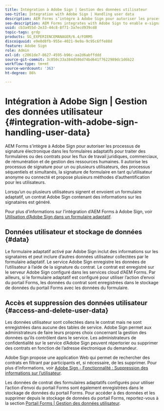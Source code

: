 ```yaml
---
title: Intégration à Adobe Sign | Gestion des données utilisateur
seo-title: Integration with Adobe Sign | Handling user data
description: AEM Forms s’intègre à Adobe Sign pour autoriser les processus de signature électronique dans les formulaires adaptatifs pour traiter des formulaires ou des contrats pour les flux de travail juridiques, commerciaux, de rémunération et de gestion des ressources humaines. Explorez plus en détail les données utilisateur, les entrepôts de données, ainsi que l’accès et la suppression des données utilisateur.
seo-description: AEM Forms integrates with Adobe Sign to enable e-signature workflows in adaptive forms to process forms or agreements for legal, sales, payroll, human resource management workflows. Dig deeper on user data, data stores, and access and delete user data.
uuid: cb3a455d-2e33-44c8-8f71-3a7ecd939cd8
topic-tags: grdp
products: SG_EXPERIENCEMANAGER/6.4/FORMS
discoiquuid: e9e0d8fb-955e-4021-9e9a-9c95c6ffe88d
feature: Adobe Sign
role: Admin
exl-id: c2061de7-8627-4595-b96c-aa2d6abffddd
source-git-commit: 3c050c33a384d586d74bd641f7622989dc1d6b22
workflow-type: tm+mt
source-wordcount: '363'
ht-degree: 86%

---
```


# Intégration à Adobe Sign | Gestion des données utilisateur {#integration-with-adobe-sign-handling-user-data}

AEM Forms s’intègre à Adobe Sign pour autoriser les processus de signature électronique dans les formulaires adaptatifs pour traiter des formulaires ou des contrats pour les flux de travail juridiques, commerciaux, de rémunération et de gestion des ressources humaines. Il autorise les processus de signature pour un ou plusieurs utilisateurs, des processus séquentiels et simultanés, la signature de formulaire en tant qu’utilisateur anonyme ou connecté et propose plusieurs méthodes d’authentification pour les utilisateurs.

Lorsqu’un ou plusieurs utilisateurs signent et envoient un formulaire adaptatif, un contrat Adobe Sign contenant des informations sur les signataires est généré.

Pour plus d’informations sur l’intégration d’AEM Forms à Adobe Sign, voir [Utilisation d’Adobe Sign dans un formulaire adaptatif](/help/forms/using/working-with-adobe-sign.md).

## Données utilisateur et stockage de données {#data}

Le formulaire adaptatif activé par Adobe Sign inclut des informations sur les signataires et peut inclure d’autres données utilisateur collectées par le formulaire adaptatif. Le service Adobe Sign enregistre les données de l’utilisateur à l’aide de la signature du contrat. Le contrat est enregistré sur le serveur Adobe Sign configuré dans les services cloud d’AEM Forms. Par ailleurs, si le formulaire adaptatif est configuré pour utiliser l’action d’envoi du portail Forms, les données du contrat sont enregistrées dans le stockage de données du portail Forms avec les données du formulaire.

## Accès et suppression des données utilisateur {#access-and-delete-user-data}

Les données utilisateur sont collectées dans le contrat mais ne sont enregistrées dans aucune des tables de service. Adobe Sign permet aux administrateurs de faire leurs propres choix concernant la gestion des données qu’ils contrôlent dans le service. Les administrateurs de confidentialité sur le service d’Adobe Sign peuvent répertorier ou supprimer des contrats en fonction de l’adresse électronique du demandeur.

Adobe Sign propose une application Web qui permet de rechercher des contrats en filtrant par participants et, si nécessaire, de les supprimer. Pour plus d’informations, voir [Adobe Sign - Fonctionnalité : Suppression des informations sur l’utilisateur](https://helpx.adobe.com/sign/help/adobesign_gdpr_user_deletion.html).

Les données de contrat des formulaires adaptatifs configurés pour utiliser l’action d’envoi du portail Forms sont également enregistrées dans le stockage de données du portail Forms. Pour accéder à des données et les supprimer depuis le stockage de données du portail Forms, reportez-vous à la section [Portail Forms | Gestion des données utilisateur](/help/forms/using/forms-portal-handling-user-data.md).
